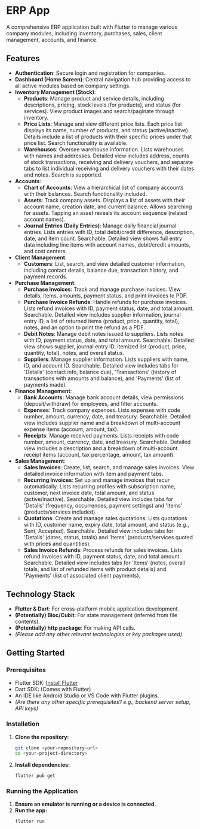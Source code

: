 # ERP App

A comprehensive ERP application built with Flutter to manage various company modules, including inventory, purchases, sales, client management, accounts, and finance.

## Features

*   **Authentication**: Secure login and registration for companies.
*   **Dashboard (Home Screen)**: Central navigation hub providing access to all active modules based on company settings.
*   **Inventory Management (Stock)**:
    *   **Products**: Manage product and service details, including descriptions, pricing, stock levels (for products), and status (for services). View product images and search/paginate through inventory.
    *   **Price Lists**: Manage and view different price lists. Each price list displays its name, number of products, and status (active/inactive). Details include a list of products with their specific prices under that price list. Search functionality is available.
    *   **Warehouses**: Oversee warehouse information. Lists warehouses with names and addresses. Detailed view includes address, counts of stock transactions, receiving and delivery vouchers, and separate tabs to list individual receiving and delivery vouchers with their dates and notes. Search is supported.
*   **Accounts**:
    *   **Chart of Accounts**: View a hierarchical list of company accounts with their balances. Search functionality included.
    *   **Assets**: Track company assets. Displays a list of assets with their account name, creation date, and current balance. Allows searching for assets. Tapping an asset reveals its account sequence (related account names).
    *   **Journal Entries (Daily Entries)**: Manage daily financial journal entries. Lists entries with ID, total debit/credit difference, description, date, and item count. Searchable. Detailed view shows full entry data including line items with account names, debit/credit amounts, and cost centers.
*   **Client Management**:
    *   **Customers**: List, search, and view detailed customer information, including contact details, balance due, transaction history, and payment records.
*   **Purchase Management**:
    *   **Purchase Invoices**: Track and manage purchase invoices. View details, items, amounts, payment status, and print invoices to PDF.
    *   **Purchase Invoice Refunds**: Handle refunds for purchase invoices. Lists refund invoices with ID, payment status, date, and total amount. Searchable. Detailed view includes supplier information, journal entry ID, a list of returned items (product, price, quantity, total), notes, and an option to print the refund as a PDF.
    *   **Debit Notes**: Manage debit notes issued to suppliers. Lists notes with ID, payment status, date, and total amount. Searchable. Detailed view shows supplier, journal entry ID, itemized list (product, price, quantity, total), notes, and overall status.
    *   **Suppliers**: Manage supplier information. Lists suppliers with name, ID, and account ID. Searchable. Detailed view includes tabs for 'Details' (contact info, balance due), 'Transactions' (history of transactions with amounts and balance), and 'Payments' (list of payments made).
*   **Finance Management**:
    *   **Bank Accounts**: Manage bank account details, view permissions (deposit/withdraw) for employees, and filter accounts.
    *   **Expenses**: Track company expenses. Lists expenses with code number, amount, currency, date, and treasury. Searchable. Detailed view includes supplier name and a breakdown of multi-account expense items (account, amount, tax).
    *   **Receipts**: Manage received payments. Lists receipts with code number, amount, currency, date, and treasury. Searchable. Detailed view includes a description and a breakdown of multi-account receipt items (account, tax percentage, amount, tax amount).
*   **Sales Management**:
    *   **Sales Invoices**: Create, list, search, and manage sales invoices. View detailed invoice information with item and payment tabs.
    *   **Recurring Invoices**: Set up and manage invoices that recur automatically. Lists recurring profiles with subscription name, customer, next invoice date, total amount, and status (active/inactive). Searchable. Detailed view includes tabs for 'Details' (frequency, occurrences, payment settings) and 'Items' (products/services included).
    *   **Quotations**: Create and manage sales quotations. Lists quotations with ID, customer name, expiry date, total amount, and status (e.g., Sent, Accepted). Searchable. Detailed view includes tabs for 'Details' (dates, status, totals) and 'Items' (products/services quoted with prices and quantities).
    *   **Sales Invoice Refunds**: Process refunds for sales invoices. Lists refund invoices with ID, payment status, date, and total amount. Searchable. Detailed view includes tabs for 'Items' (notes, overall totals, and list of refunded items with product details) and 'Payments' (list of associated client payments).

## Technology Stack

*   **Flutter & Dart**: For cross-platform mobile application development.
*   **(Potentially) Bloc/Cubit**: For state management (inferred from file contents).
*   **(Potentially) http package**: For making API calls.
*   *(Please add any other relevant technologies or key packages used)*

## Getting Started

### Prerequisites

*   Flutter SDK: [Install Flutter](https://flutter.dev/docs/get-started/install)
*   Dart SDK: (Comes with Flutter)
*   An IDE like Android Studio or VS Code with Flutter plugins.
*   *(Are there any other specific prerequisites? e.g., backend server setup, API keys)*

### Installation

1.  **Clone the repository:**
    ```bash
    git clone <your-repository-url>
    cd <your-project-directory>
    ```
2.  **Install dependencies:**
    ```bash
    flutter pub get
    ```

### Running the Application

1.  **Ensure an emulator is running or a device is connected.**
2.  **Run the app:**
    ```bash
    flutter run
    ```
    
